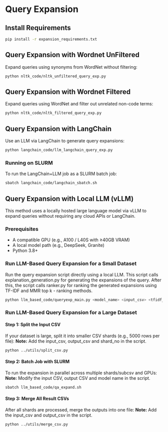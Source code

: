 # Query Expansion
## Install Requirements

```bash
pip install -r expansion_requirements.txt
```

## Query Expansion with Wordnet UnFiltered
Expand queries using synonyms from WordNet without filtering:
```bash
python nltk_code/nltk_unfiltered_query_exp.py
```

## Query Expansion with Wordnet Filtered
Expand queries using WordNet and filter out unrelated non-code terms:
```bash
python nltk_code/nltk_filtered_query_exp.py
```

## Query Expansion with LangChain
Use an LLM via LangChain to generate query expansions:
```bash
python langchain_code/llm_langchain_query_exp.py
```
### Running on SLURM
To run the LangChain+LLM job as a SLURM batch job:
```bash
sbatch langchain_code/langchain_sbatch.sh
```

## Query Expansion with Local LLM (vLLM)
This method uses a locally hosted large language model via vLLM to expand queries without requiring any cloud APIs or LangChain.

### Prerequisites
- A compatible GPU (e.g., A100 / L40S with ≥40GB VRAM)
- A local model path (e.g., DeepSeek, Granite)
- Python 3.8+

### Run LLM-Based Query Expansion for a Small Dataset
Run the query expansion script directly using a local LLM. This script calls explanation_generation.py for generating the expansions of the query. After this, the script calls ranker.py for ranking the generated expansions using TF-IDF and MMR top k - ranking methods.

```bash
python llm_based_code/queryexp_main.py <model_name> <input_csv> <tfidf_ranked_output_csv> <mmr_ranked_output_csv>
```

### Run LLM-Based Query Expansion for a Large Dataset
#### Step 1: Split the Input CSV
If your dataset is large, split it into smaller CSV shards (e.g., 5000 rows per file):
**Note:** Add the input_csv, output_csv and shard_no in the script.

```bash
python ../utils/split_csv.py 
```

#### Step 2: Batch Job with SLURM 
To run the expansion in parallel across multiple shards/subcsv and GPUs:
**Note:** Modify the input CSV, output CSV and model name in the script.

```bash
sbatch llm_based_code/qa_expand.sh 
```

#### Step 3: Merge All Result CSVs
After all shards are processed, merge the outputs into one file: 
**Note:** Add the input_csv and output_csv in the script.

```bash
python ../utils/merge_csv.py
```

